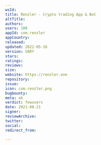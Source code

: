 ```yaml
---
wsId: 
title: Renzler - Crypto trading App & Bot
altTitle: 
authors: 
users: 100
appId: com.renzler
appCountry: 
released: 
updated: 2022-05-16
version: VARY
stars: 
ratings: 
reviews: 
size: 
website: https://renzler.one
repository: 
issue: 
icon: com.renzler.png
bugbounty: 
meta: ok
verdict: fewusers
date: 2021-08-21
signer: 
reviewArchive: 
twitter: 
social: 
redirect_from: 

---
```



